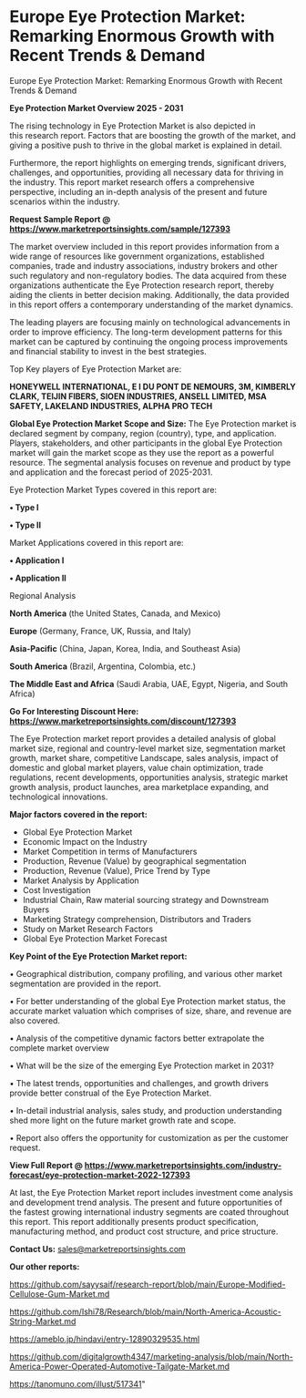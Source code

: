 # Europe Eye Protection Market: Remarking Enormous Growth with Recent Trends & Demand
Europe Eye Protection Market: Remarking Enormous Growth with Recent Trends & Demand

<Strong> Eye Protection Market Overview 2025 - 2031</strong>

The rising technology in Eye Protection Market is also depicted in this research report. Factors that are boosting the growth of the market, and giving a positive push to thrive in the global market is explained in detail.

Furthermore, the report highlights on emerging trends, significant drivers, challenges, and opportunities, providing all necessary data for thriving in the industry. This report market research offers a comprehensive perspective, including an in-depth analysis of the present and future scenarios within the industry.

<strong>Request Sample Report @ <a href=https://www.marketreportsinsights.com/sample/127393>https://www.marketreportsinsights.com/sample/127393</a></strong>

The market overview included in this report provides information from a wide range of resources like government organizations, established companies, trade and industry associations, industry brokers and other such regulatory and non-regulatory bodies. The data acquired from these organizations authenticate the Eye Protection research report, thereby aiding the clients in better decision making. Additionally, the data provided in this report offers a contemporary understanding of the market dynamics.

The leading players are focusing mainly on technological advancements in order to improve efficiency. The long-term development patterns for this market can be captured by continuing the ongoing process improvements and financial stability to invest in the best strategies.

Top Key players of Eye Protection Market are:

<strong>HONEYWELL INTERNATIONAL, E I DU PONT DE NEMOURS, 3M, KIMBERLY CLARK, TEIJIN FIBERS, SIOEN INDUSTRIES, ANSELL LIMITED, MSA SAFETY, LAKELAND INDUSTRIES, ALPHA PRO TECH</strong>

<strong><b>Global Eye Protection Market Scope and Size:</b></strong>
The Eye Protection market is declared segment by company, region (country), type, and application. Players, stakeholders, and other participants in the global Eye Protection market will gain the market scope as they use the report as a powerful resource. The segmental analysis focuses on revenue and product by type and application and the forecast period of 2025-2031.

Eye Protection Market Types covered in this report are:

<strong>• Type I

• Type II</strong>

Market Applications covered in this report are:

<strong>• Application I

• Application II</strong> 

Regional Analysis

<strong>North America</strong> (the United States, Canada, and Mexico)

<strong>Europe</strong> (Germany, France, UK, Russia, and Italy)

<strong>Asia-Pacific</strong> (China, Japan, Korea, India, and Southeast Asia)

<strong>South America</strong> (Brazil, Argentina, Colombia, etc.)

<strong>The Middle East and Africa</strong> (Saudi Arabia, UAE, Egypt, Nigeria, and South Africa)

<strong>Go For Interesting Discount Here: <a href=https://www.marketreportsinsights.com/discount/127393>https://www.marketreportsinsights.com/discount/127393</a></strong>

The Eye Protection market report provides a detailed analysis of global market size, regional and country-level market size, segmentation market growth, market share, competitive Landscape, sales analysis, impact of domestic and global market players, value chain optimization, trade regulations, recent developments, opportunities analysis, strategic market growth analysis, product launches, area marketplace expanding, and technological innovations.

<strong><b>Major factors covered in the report:</b></strong>
<ul>
  <li>Global Eye Protection Market </li>
  <li>Economic Impact on the Industry</li>
  <li>Market Competition in terms of Manufacturers</li>
  <li>Production, Revenue (Value) by geographical segmentation</li>
  <li>Production, Revenue (Value), Price Trend by Type</li>
  <li>Market Analysis by Application</li>
  <li>Cost Investigation</li>
  <li>Industrial Chain, Raw material sourcing strategy and Downstream Buyers</li>
  <li>Marketing Strategy comprehension, Distributors and Traders</li>
  <li>Study on Market Research Factors</li>
  <li>Global Eye Protection Market Forecast</li>
</ul>

<strong><b>Key Point of the Eye Protection Market report:</b></strong>

• Geographical distribution, company profiling, and various other market segmentation are provided in the report.

• For better understanding of the global Eye Protection market status, the accurate market valuation which comprises of size, share, and revenue are also covered.

• Analysis of the competitive dynamic factors better extrapolate the complete market overview

• What will be the size of the emerging Eye Protection market in 2031?

• The latest trends, opportunities and challenges, and growth drivers provide better construal of the Eye Protection Market.

• In-detail industrial analysis, sales study, and production understanding shed more light on the future market growth rate and scope.

• Report also offers the opportunity for customization as per the customer request.

<strong><b>View Full Report @ <a href=https://www.marketreportsinsights.com/industry-forecast/eye-protection-market-2022-127393>https://www.marketreportsinsights.com/industry-forecast/eye-protection-market-2022-127393</a></b></strong>


At last, the Eye Protection Market report includes investment come analysis and development trend analysis. The present and future opportunities of the fastest growing international industry segments are coated throughout this report. This report additionally presents product specification, manufacturing method, and product cost structure, and price structure.

<strong>Contact Us:</strong>
sales@marketreportsinsights.com

<strong>Our other reports:</strong>

<a href=https://github.com/sayysaif/research-report/blob/main/Europe-Modified-Cellulose-Gum-Market.md>https://github.com/sayysaif/research-report/blob/main/Europe-Modified-Cellulose-Gum-Market.md</a>

<a href=https://github.com/Ishi78/Research/blob/main/North-America-Acoustic-String-Market.md>https://github.com/Ishi78/Research/blob/main/North-America-Acoustic-String-Market.md</a>

<a href=https://ameblo.jp/hindavi/entry-12890329535.html>https://ameblo.jp/hindavi/entry-12890329535.html</a>

<a href=https://github.com/digitalgrowth4347/marketing-analysis/blob/main/North-America-Power-Operated-Automotive-Tailgate-Market.md>https://github.com/digitalgrowth4347/marketing-analysis/blob/main/North-America-Power-Operated-Automotive-Tailgate-Market.md</a>

<a href=https://tanomuno.com/illust/517341>https://tanomuno.com/illust/517341</a>"
